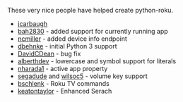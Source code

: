 These very nice people have helped create python-roku.

* [jcarbaugh](https://github.com/jcarbaugh)
* [bah2830](https://github.com/bah2830) - added support for currently running app
* [ncmiller](https://github.com/ncmiller) - added device info endpoint
* [dbehnke](https://github.com/dbehnke) - initial Python 3 support
* [DavidCDean](https://github.com/DavidCDean) - bug fix
* [alberthdev](https://github.com/alberthdev) - lowercase and symbol support for literals
* [nharada1](https://github.com/nharada1) - active app property
* [segadude](https://github.com/segadude) and [wilsoc5](https://github.com/wilsoc5) - volume key support
* [bschlenk](https://github.com/bschlenk) - Roku TV commands
* [keatontaylor](https://github.com/keatontaylor) - Enhanced Serach